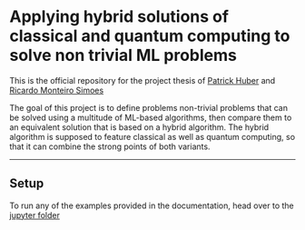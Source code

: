 # Applying hybrid solutions of classical and quantum computing to solve non trivial ML problems

This is the official repository for the project thesis of [Patrick Huber](https://github.com/22phuber) and [Ricardo Monteiro Simoes](https://github.com/RicardoMonteiroSimoes)

The goal of this project is to define problems non-trivial problems that can be solved using a multitude of ML-based algorithms, then compare them to an equivalent solution that is based on a hybrid algorithm. The hybrid algorithm is supposed to feature classical as well as quantum computing, so that it can combine the strong points of both variants.

---

## Setup

To run any of the examples provided in the documentation, head over to the [jupyter folder](https://github.com/RicardoMonteiroSimoes/ZHAW_PAHS212/tree/main/jupyter)
